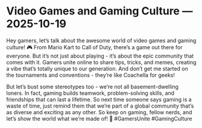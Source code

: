 # Video Games and Gaming Culture — 2025-10-19

Hey gamers, let’s talk about the awesome world of video games and gaming culture! 🎮 From Mario Kart to Call of Duty, there’s a game out there for everyone. But it’s not just about playing - it’s about the epic community that comes with it. Gamers unite online to share tips, tricks, and memes, creating a vibe that’s totally unique to our generation. And don’t get me started on the tournaments and conventions - they’re like Coachella for geeks!

But let’s bust some stereotypes too - we’re not all basement-dwelling loners. In fact, gaming builds teamwork, problem-solving skills, and friendships that can last a lifetime. So next time someone says gaming is a waste of time, just remind them that we’re part of a global community that’s as diverse and exciting as any other. So keep on gaming, fellow nerds, and let’s show the world what we’re made of! 🙌 #GamersUnite #GamingCulture
